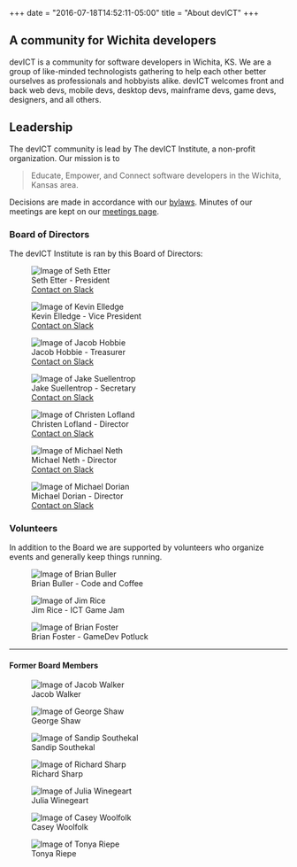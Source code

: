 +++
date = "2016-07-18T14:52:11-05:00"
title = "About devICT"
+++

## A community for Wichita developers

devICT is a community for software developers in Wichita, KS. We are a group of
like-minded technologists gathering to help each other better ourselves as
professionals and hobbyists alike. devICT welcomes front and back web devs,
mobile devs, desktop devs, mainframe devs, game devs, designers, and all
others.

## Leadership

The devICT community is lead by The devICT Institute, a non-profit
organization. Our mission is to

> Educate, Empower, and Connect software developers in the Wichita, Kansas area.

Decisions are made in accordance with our
[bylaws](https://docs.google.com/document/d/1vEtJgGcpVkMWQHNsJzbeFwaUEOnwUWkh43abSOvS0JE/edit?usp=sharing).
Minutes of our meetings are kept on our [meetings page](/meetings/).

### Board of Directors

The devICT Institute is ran by this Board of Directors:

<div class="leadership row">
  <div class="col-sm-6 col-md-4">
    <figure class="figure">
      <img src="/images/leadership/seth-etter.jpg" class="figure-img img-responsive img-rounded" alt="Image of Seth Etter" />
      <figcaption class="figure-caption">Seth Etter - President<br /><a href="https://devict.slack.com/messages/@sethetter">Contact on Slack</a></figcaption>
    </figure>
  </div>
  <div class="col-sm-6 col-md-4">
    <figure class="figure">
      <img src="/images/leadership/kevin-elledge.jpg" class="figure-img img-responsive img-rounded" alt="Image of Kevin Elledge" />
      <figcaption class="figure-caption">Kevin Elledge - Vice President<br /><a href="https://devict.slack.com/messages/@kelledge">Contact on Slack</a></figcaption>
    </figure>
  </div>
  <div class="col-sm-6 col-md-4">
    <figure class="figure">
      <img src="/images/leadership/jacob-hobbie.png" class="figure-img img-responsive img-rounded" alt="Image of Jacob Hobbie" />
      <figcaption class="figure-caption">Jacob Hobbie - Treasurer<br /><a href="https://devict.slack.com/messages/@hobbiej">Contact on Slack</a></figcaption>
    </figure>
  </div>
  <div class="col-sm-6 col-md-4">
    <figure class="figure">
      <img src="/images/leadership/jake-suellentrop.png" class="figure-img img-responsive img-rounded" alt="Image of Jake Suellentrop" />
      <figcaption class="figure-caption">Jake Suellentrop - Secretary<br /><a href="https://devict.slack.com/messages/@jake">Contact on Slack</a></figcaption>
    </figure>
  </div>
  <div class="col-sm-6 col-md-4">
    <figure class="figure">
      <img src="/images/leadership/christen-lofland.jpg" class="figure-img img-responsive img-rounded" alt="Image of Christen Lofland" />
      <figcaption class="figure-caption">Christen Lofland - Director<br /><a href="https://devict.slack.com/messages/@chrisl8">Contact on Slack</a></figcaption>
    </figure>
  </div>
  <div class="col-sm-6 col-md-4">
    <figure class="figure">
      <img src="/images/leadership/michael-neth.jpg" class="figure-img img-responsive img-rounded" alt="Image of Michael Neth" />
      <figcaption class="figure-caption">Michael Neth - Director<br /><a href="https://devict.slack.com/messages/@infernocloud">Contact on Slack</a></figcaption>
    </figure>
  </div>
  <div class="col-sm-6 col-md-4">
    <figure class="figure">
      <img src="/images/leadership/michael-dorian.jpg" class="figure-img img-responsive img-rounded" alt="Image of Michael Dorian" />
      <figcaption class="figure-caption">Michael Dorian - Director<br /><a href="https://devict.slack.com/messages/@doby162">Contact on Slack</a></figcaption>
    </figure>
  </div>
</div>

### Volunteers

In addition to the Board we are supported by volunteers who organize events and
generally keep things running.

<div class="leadership row">
  <div class="col-sm-6 col-md-3">
    <figure class="figure">
      <img src="/images/leadership/brian-buller.jpg" class="figure-img img-responsive img-rounded" alt="Image of Brian Buller" />
      <figcaption class="figure-caption">Brian Buller - Code and Coffee</figcaption>
    </figure>
  </div>
  <div class="col-sm-6 col-md-3">
    <figure class="figure">
      <img src="/images/leadership/jim-rice.jpg" class="figure-img img-responsive img-rounded" alt="Image of Jim Rice" />
      <figcaption class="figure-caption">Jim Rice - ICT Game Jam</figcaption>
    </figure>
  </div>
  <div class="col-sm-6 col-md-3">
    <figure class="figure">
      <img src="/images/leadership/brian-foster.jpg" class="figure-img img-responsive img-rounded" alt="Image of Brian Foster" />
      <figcaption class="figure-caption">Brian Foster - GameDev Potluck</figcaption>
    </figure>
  </div>
</div>

<hr/>

#### Former Board Members

<div class="leadership row">
  <div class="col-sm-6 col-md-2">
    <figure class="figure">
      <img src="/images/leadership/jacob-walker.png" class="figure-img img-responsive img-rounded" alt="Image of Jacob Walker" />
      <figcaption class="figure-caption">Jacob Walker</figcaption>
    </figure>
  </div>
  <div class="col-sm-6 col-md-2">
    <figure class="figure">
      <img src="/images/leadership/george-shaw.jpg" class="figure-img img-responsive img-rounded" alt="Image of George Shaw" />
      <figcaption class="figure-caption">George Shaw</figcaption>
    </figure>
  </div>
  <div class="col-sm-6 col-md-2">
    <figure class="figure">
      <img src="/images/leadership/sandip-southekal.jpg" class="figure-img img-responsive img-rounded" alt="Image of Sandip Southekal" />
      <figcaption class="figure-caption">Sandip Southekal</figcaption>
    </figure>
  </div>
  <div class="col-sm-6 col-md-2">
    <figure class="figure">
      <img src="/images/leadership/richard-sharp.jpg" class="figure-img img-responsive img-rounded" alt="Image of Richard Sharp" />
      <figcaption class="figure-caption">Richard Sharp</figcaption>
    </figure>
  </div>
  <div class="col-sm-6 col-md-2">
    <figure class="figure">
      <img src="/images/leadership/julia-winegeart.jpg" class="figure-img img-responsive img-rounded" alt="Image of Julia Winegeart" />
      <figcaption class="figure-caption">Julia Winegeart</figcaption>
    </figure>
  </div>
  <div class="col-sm-6 col-md-2">
    <figure class="figure">
      <img src="/images/leadership/casey-woolfolk.jpg" class="figure-img img-responsive img-rounded" alt="Image of Casey Woolfolk" />
      <figcaption class="figure-caption">Casey Woolfolk</figcaption>
    </figure>
  </div>
  <div class="col-sm-6 col-md-2">
    <figure class="figure">
      <img src="/images/leadership/tonya-riepe.jpg" class="figure-img img-responsive img-rounded" alt="Image of Tonya Riepe" />
      <figcaption class="figure-caption">Tonya Riepe</figcaption>
    </figure>
  </div>
</div>
